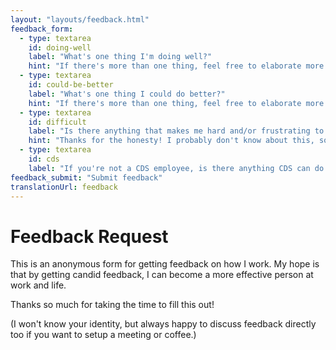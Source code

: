 ```yaml
---
layout: "layouts/feedback.html"
feedback_form:
  - type: textarea
    id: doing-well
    label: "What's one thing I'm doing well?"
    hint: "If there's more than one thing, feel free to elaborate more."
  - type: textarea
    id: could-be-better
    label: "What's one thing I could do better?"
    hint: "If there's more than one thing, feel free to elaborate more."
  - type: textarea
    id: difficult
    label: "Is there anything that makes me hard and/or frustrating to work with? If so, what is it?"
    hint: "Thanks for the honesty! I probably don't know about this, so the awareness allows me to work on this."
  - type: textarea
    id: cds
    label: "If you're not a CDS employee, is there anything CDS can do better?"
feedback_submit: "Submit feedback"
translationUrl: feedback
---
```


# Feedback Request

This is an anonymous form for getting feedback on how I work. My hope is that by getting candid feedback, I can become a more effective person at work and life.

Thanks so much for taking the time to fill this out!

(I won't know your identity, but always happy to discuss feedback directly too if you want to setup a meeting or coffee.)
